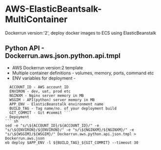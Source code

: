 # AWS-ElasticBeantsalk-MultiContainer  

Dockerrun version:'2', deploy docker images to ECS using ElasticBeanstalk

## Python API - Dockerrun.aws.json.python.api.tmpl
  - AWS Dockerrun version:2 template
  - Multiple container definitions - volumes, memory, ports, command etc
  - ENV variables for deployment -
  ```   REGION - AWS region
	ACCOUNT_ID - AWS account ID
	ENVIRON - dev, uat, prod etc
	NGINXM - Nginx server memory in MB
	WSGIM - API(python) server memory in MB
	APP_ENV - ElasticBeanstalk environment name 
	BUILD_TAG - Tag name/no. of your deployment build
	GIT_COMMIT - Git #commit ```
  - Depoyment 
  ``` sh
  sed -e "s/\${ACCOUNT_ID}/${ACCOUNT_ID}/" -e "s/\${ENVIRON}/${ENVIRON}/" -e "s/\${NGINXM}/${NGINXM}/" -e "s/\${WSGIM}/${WSGIM}/" Dockerrun.aws.python.api.json.tmpl > Dockerrun.aws.json
  eb deploy $APP_ENV -l ${BUILD_TAG}_${GIT_COMMIT} --timeout 30
  ```

